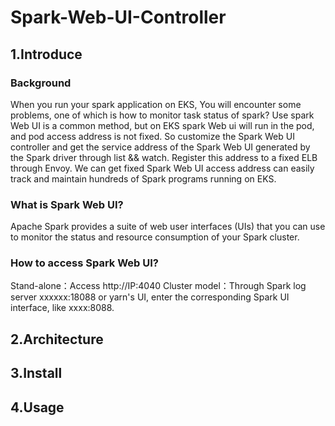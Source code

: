 # Spark-Web-UI-Controller
## 1.Introduce
### Background
When you run your spark application on EKS, You will encounter some problems, one of which is how to monitor task status of spark? Use spark Web UI is a common method, but on EKS spark Web ui will run in the pod, and pod access address is not fixed. So customize the Spark Web UI controller and get the service address of the Spark Web UI generated by the Spark driver through list && watch. Register this address to a fixed ELB through Envoy. We can get fixed Spark Web UI access address can easily track and maintain hundreds of Spark programs running on EKS.

### What is Spark Web UI?
Apache Spark provides a suite of web user interfaces (UIs) that you can use to monitor the status and resource consumption of your Spark cluster.

### How to access Spark Web UI?
Stand-alone：Access http://IP:4040
Cluster model：Through Spark log server xxxxxx:18088 or yarn's UI, enter the corresponding Spark UI interface, like xxxx:8088.

## 2.Architecture


## 3.Install

## 4.Usage

